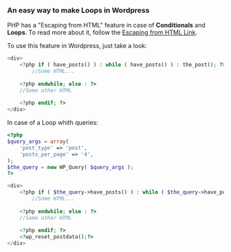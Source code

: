 ### An easy way to make Loops in Wordpress

PHP has a "Escaping from HTML" feature in case of **Conditionals** and **Loops**. To read more about it, follow the [Escaping from HTML Link](https://www.php.net/manual/en/language.basic-syntax.phpmode.php "Escaping from HTML Link"). 

To use this feature in Wordpress, just take a look:

```php
<div>
	<?php if ( have_posts() ) : while ( have_posts() ) : the_post(); ?>
		//Some HTML...
	
	<?php endwhile; else : ?>
	//Some other HTML 
	
	<?php endif; ?>
</div>
```
In case of a Loop whith queries:

```php
<?php
$query_args = array(
	'post_type' => 'post',
	'posts_per_page' => '4',
);
$the_query = new WP_Query( $query_args );
?>

<div>
	<?php if ( $the_query->have_posts() ) : while ( $the_query->have_posts() ) : $the_query->the_post(); ?>
		//Some HTML...
	
	<?php endwhile; else : ?>
	//Some other HTML 
	
	<?php endif; ?>
	<?wp_reset_postdata();?>
</div>
```





